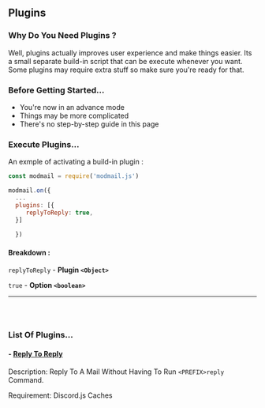 ## Plugins

### **Why Do You Need Plugins** ?

Well, plugins actually improves user experience and make things easier. Its a small separate build-in script that can be execute whenever you want. Some plugins may require extra stuff so make sure you're ready for that.


### **Before Getting Started...**

- You're now in an advance mode
- Things may be more complicated
- There's no step-by-step guide in this page


### **Execute Plugins**...

An exmple of activating a build-in plugin :

```js
const modmail = require('modmail.js') 

modmail.on({ 
  ...
  plugins: [{
     replyToReply: true,
  }]
  
  })
 ```
#### **Breakdown :** 

`replyToReply` - **Plugin `<Object>`**

`true` - **Option `<boolean>`**

------------------
<div style="height:30px"> </div>

### **List Of Plugins...**

#### - [Reply To Reply](https://modmail.js.org/plugins/replyToReply)
  Description: Reply To A Mail Without Having To Run `<PREFIX>reply` Command.
  
  Requirement: Discord.js Caches 





